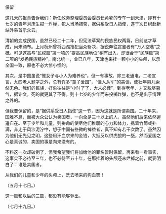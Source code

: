 保留

  

这几天的报章告诉我们：新任政务整理委员会委员长黄郛的专车一到天津，即有十七岁的青年刘庚生掷一炸弹，犯人当场捕获，据供系受日人指使，遂于次日绑赴新站外枭首示众云。

清朝的变成民国，虽然已经二十二年，但宪法草案的民族民权两篇，日前这才草成，尚未颁布。上月杭州曾将西湖抢犯当众斩决，据说奔往赏鉴者有“万人空巷”之概。可见这虽与“民权篇”第一项的“提高民族地位”稍有出入，却很合于“民族篇”第二项的“发扬民族精神”。南北统一，业已八年，天津也来挂一颗小小的头颅，以示全国一致，原也不必大惊小怪的。

其次，是中国虽说“惟女子与小人为难养也”，但一有事故，除三老通电，二老宣言，九四老人题字之外，总有许多“童子爱国”，“佳人从军”的美谈，使壮年男儿索然无色。我们的民族，好象往往是“小时了了，大未必佳”，到得老年，才又脱尽暮气，据讣文，死的就更其了不得。则十七岁的少年而来投掷炸弹，也不是出于情理之外的。

但我要保留的，是“据供系受日人指使”这一节，因为这就是所谓卖国。二十年来，国难不息，而被大众公认为卖国者，一向全是三十以上的人，虽然他们后来依然逍遥自在。至于少年和儿童，则拚命的使尽他们稚弱的心力和体力，携着竹筒或扑满，奔走于风沙泥泞中，想于中国有些微的裨益者，真不知有若干次数了。虽然因为他们无先见之明，这些用汗血求来的金钱，大抵反以供虎狼的一舐，然而爱国之心是真诚的，卖国的事是向来没有的。

不料这一次却破例了，但我希望我们将加给他的罪名暂时保留，再来看一看事实，这事实不必待至三年，也不必待至五十年，在那挂着的头颅还未烂掉之前，就要明白了：谁是卖国者。

从我们的儿童和少年的头颅上，洗去喷来的狗血罢！

  

（五月十七日。）

  

这一篇和以后的三篇，都没有能够登出。

  

（七月十九日。）